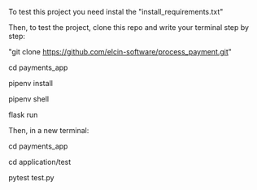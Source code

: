 To test this project you need instal the "install_requirements.txt"



Then, to test the project, clone this repo and write your terminal step by step:

"git clone https://github.com/elcin-software/process_payment.git"



cd payments_app

pipenv install

pipenv shell

flask run


Then, in a new terminal:

cd payments_app

cd application/test

pytest test.py
